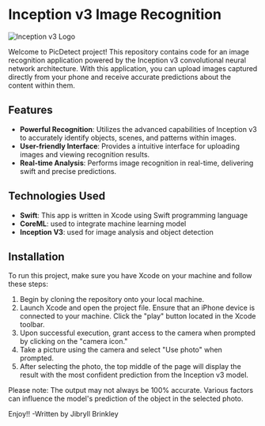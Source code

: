 # Inception v3 Image Recognition

![Inception v3 Logo](inception_logo.png)

Welcome to PicDetect project! This repository contains code for an image recognition application powered by the Inception v3 convolutional neural network architecture. With this application, you can upload images captured directly from your phone and receive accurate predictions about the content within them.

## Features

- **Powerful Recognition**: Utilizes the advanced capabilities of Inception v3 to accurately identify objects, scenes, and patterns within images.
- **User-friendly Interface**: Provides a intuitive interface for uploading images and viewing recognition results.
- **Real-time Analysis**: Performs image recognition in real-time, delivering swift and precise predictions.


## Technologies Used 

- **Swift**: This app is written in Xcode using Swift programming language
- **CoreML**: used to integrate machine learning model
- **Inception V3**: used for image analysis and object detection

## Installation

To run this project, make sure you have Xcode on your machine and follow these steps:

1. Begin by cloning the repository onto your local machine.
2. Launch Xcode and open the project file. Ensure that an iPhone device is connected to your machine. Click the "play" button located in the Xcode toolbar.
3. Upon successful execution, grant access to the camera when prompted by clicking on the "camera icon."
4. Take a picture using the camera and select "Use photo" when prompted.
5. After selecting the photo, the top middle of the page will display the result with the most confident prediction from the Inception v3 model.

Please note: The output may not always be 100% accurate. Various factors can influence the model's prediction of the object in the selected photo.

Enjoy!! -Written by Jibryll Brinkley
